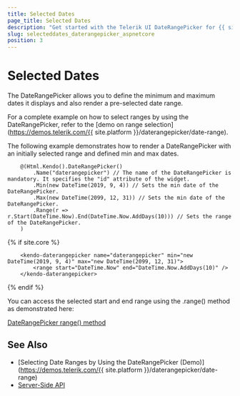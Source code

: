 ```yaml
---
title: Selected Dates
page_title: Selected Dates
description: "Get started with the Telerik UI DateRangePicker for {{ site.framework }} and learn how to set the selected and the min and max values."
slug: selecteddates_daterangepicker_aspnetcore
position: 3
---
```


# Selected Dates

The DateRangePicker allows you to define the minimum and maximum dates it displays and also render a pre-selected date range.

For a complete example on how to select ranges by using the DateRangePicker, refer to the [demo on range selection](https://demos.telerik.com/{{ site.platform }}/daterangepicker/date-range).

The following example demonstrates how to render a DateRangePicker with an initially selected range and defined min and max dates.

```HtmlHelper
    @(Html.Kendo().DateRangePicker()
        .Name("daterangepicker") // The name of the DateRangePicker is mandatory. It specifies the "id" attribute of the widget.
        .Min(new DateTime(2019, 9, 4)) // Sets the min date of the DateRangePicker.
        .Max(new DateTime(2099, 12, 31)) // Sets the min date of the DateRangePicker.
        .Range(r => r.Start(DateTime.Now).End(DateTime.Now.AddDays(10))) // Sets the range of the DateRangePicker.
    )
```
{% if site.core %}
```TagHelper
    <kendo-daterangepicker name="daterangepicker" min="new DateTime(2019, 9, 4)" max="new DateTime(2099, 12, 31)">
        <range start="DateTime.Now" end="DateTime.Now.AddDays(10)" />
    </kendo-daterangepicker>
```    
{% endif %}

You can access the selected start and end range using the .range() method as demonstrated here:

[DateRangePicker range() method](https://docs.telerik.com/kendo-ui/api/javascript/ui/daterangepicker/methods/range)

## See Also

* [Selecting Date Ranges by Using the DateRangePicker (Demo)](https://demos.telerik.com/{{ site.platform }}/daterangepicker/date-range)
* [Server-Side API](/api/daterangepicker)
